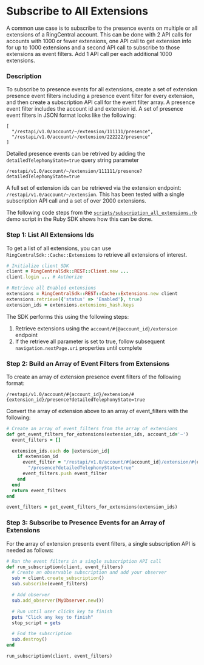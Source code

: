 # Subscribe to All Extensions

A common use case is to subscribe to the presence events on multiple or all extensions of a RingCentral account. This can be done with 2 API calls for accounts with 1000 or fewer extensions, one API call to get extension info for up to 1000 extensions and a second API call to subscribe to those extensions as event filters. Add 1 API call per each additional 1000 extensions.

### Description

To subscribe to presence events for all extensions, create a set of extension presence event filters including a presence event filter for every extension, and then create a subscription API call for the event filter array. A presence event filter includes the account id and extension id. A set of presence event filters in JSON format looks like the following:

```
[
  "/restapi/v1.0/account/~/extension/111111/presence",
  "/restapi/v1.0/account/~/extension/222222/presence"
]
```

Detailed presence events can be retrived by adding the `detailedTelephonyState=true` query string parameter

```
/restapi/v1.0/account/~/extension/111111/presence?detailedTelephonyState=true
```

A full set of extension ids can be retrieved via the extension endpoint: `/restapi/v1.0/account/~/extension`. This has been tested with a single subscription API call and a set of over 2000 extensions.

The following code steps from the [`scripts/subscription_all_extensions.rb`](https://github.com/grokify/ringcentral-sdk-ruby/blob/master/scripts/subscription_all_extensions.rb) demo script in the Ruby SDK shows how this can be done.

### Step 1: List All Extensions Ids

To get a list of all extensions, you can use `RingCentralSdk::Cache::Extensions` to retrieve all extensions of interest.

```ruby
# Initialize client SDK
client = RingCentralSdk::REST::Client.new ...
client.login ... # Authorize

# Retrieve all Enabled extensions
extensions = RingCentralSdk::REST::Cache::Extensions.new client
extensions.retrieve({'status' => 'Enabled'}, true)
extension_ids = extensions.extensions_hash.keys
```

The SDK performs this using the following steps:

1. Retrieve extensions using the `account/#{@account_id}/extension` endpoint
2. If the retrieve all parameter is set to true, follow subsequent `navigation.nextPage.uri` properties until complete

### Step 2: Build an Array of Event Filters from Extensions

To create an array of extension presence event filters of the following format:

```
/restapi/v1.0/account/#{account_id}/extension/#{extension_id}/presence?detailedTelephonyState=true
```

Convert the array of extension above to an array of event_filters with the following:

```ruby
# Create an array of event_filters from the array of extensions
def get_event_filters_for_extensions(extension_ids, account_id='~')
  event_filters = []

  extension_ids.each do |extension_id|
    if extension_id
      event_filter = "/restapi/v1.0/account/#{account_id}/extension/#{extension_id}" +
        "/presence?detailedTelephonyState=true"
      event_filters.push event_filter
    end
  end
  return event_filters
end

event_filters = get_event_filters_for_extensions(extension_ids)
```

### Step 3: Subscribe to Presence Events for an Array of Extensions

For the array of extension presents event filters, a single subscription API is needed as follows:

```ruby
# Run the event filters in a single subscription API call
def run_subscription(client, event_filters)
  # Create an observable subscription and add your observer
  sub = client.create_subscription()
  sub.subscribe(event_filters)

  # Add observer
  sub.add_observer(MyObserver.new())

  # Run until user clicks key to finish
  puts "Click any key to finish"
  stop_script = gets

  # End the subscription
  sub.destroy()
end

run_subscription(client, event_filters)
```